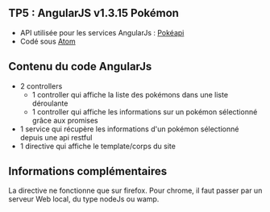 ## TP5 : AngularJS v1.3.15 Pokémon
- API utilisée pour les services AngularJs : [Pokéapi](http://pokeapi.co/)
- Codé sous [Atom](https://atom.io/)

## Contenu du code AngularJs
  - 2 controllers
    * 1 controller qui affiche la liste des pokémons dans une liste déroulante
    * 1 controller qui affiche les informations sur un pokémon sélectionné grâce aux promises
  - 1 service qui récupère les informations d'un pokémon sélectionné depuis une api restful
  - 1 directive qui affiche le template/corps du site

## Informations complémentaires
La directive ne fonctionne que sur firefox. Pour chrome, il faut passer par un serveur Web local, du type nodeJs ou wamp.
